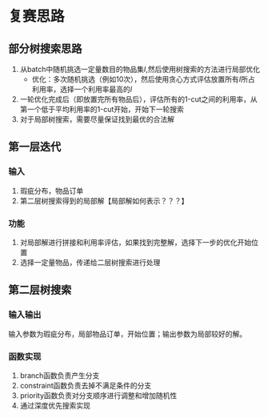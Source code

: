 # 复赛思路

## 部分树搜索思路

1. 从batch中随机挑选一定量数目的物品集$I$,然后使用树搜索的方法进行局部优化
    + 优化：多次随机挑选（例如10次），然后使用贪心方式评估放置所有$I$所占利用率，选择一个利用率最高的$I$
2. 一轮优化完成后（即放置完所有物品后），评估所有的1-cut之间的利用率，从第一个低于平均利用率的1-cut开始，开始下一轮搜索
3. 对于局部树搜索，需要尽量保证找到最优的合法解

## 第一层迭代

### 输入

1. 瑕疵分布，物品订单
2. 第二层树搜索得到的局部解【局部解如何表示？？？】

### 功能

1. 对局部解进行拼接和利用率评估，如果找到完整解，选择下一步的优化开始位置
2. 选择一定量物品，传递给二层树搜索进行处理

## 第二层树搜索

### 输入输出

输入参数为瑕疵分布，局部物品订单，开始位置；输出参数为局部较好的解。

### 函数实现

1. branch函数负责产生分支
2. constraint函数负责去掉不满足条件的分支
3. priority函数负责对分支顺序进行调整和增加随机性
4. 通过深度优先搜索实现
